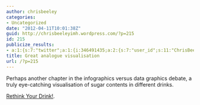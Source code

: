 ```yaml
---
author: chrisbeeley
categories:
- Uncategorized
date: "2012-04-11T10:01:38Z"
guid: http://chrisbeeleyimh.wordpress.com/?p=215
id: 215
publicize_results:
- a:1:{s:7:"twitter";a:1:{i:346491435;a:2:{s:7:"user_id";s:11:"ChrisBeeley";s:7:"post_id";s:18:"190016759095496706";}}}
title: Great analogue visualisation
url: /?p=215
---
```


Perhaps another chapter in the infographics versus data graphics debate, a truly eye-catching visualisation of sugar contents in different drinks.

[Rethink Your Drink!](http://wp.me/p240RE-cd).